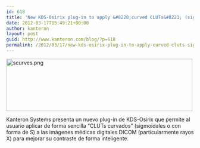 ```yaml
---
id: 618
title: 'New KDS-Osirix plug-in to apply &#8220;curved CLUTs&#8221; (sigmoidal or S-shaped)'
date: 2012-03-17T15:49:21+00:00
author: kanteron
layout: post
guid: http://www.kanteron.com/blog/?p=618
permalink: /2012/03/17/new-kds-osirix-plug-in-to-apply-curved-cluts-sigmoidal-or-s-shaped/
---
```

[<img class="aligncenter" src="https://farm8.staticflickr.com/7043/6843779818_5c4ebd60c4.jpg" alt="scurves.png" width="500" height="140" />](http://www.flickr.com/photos/95033585@N00/6843779818/ "scurves.png by kanteronsystems, on Flickr")

Kanteron Systems presenta un nuevo plug-in de KDS-Osirix que permite al usuario aplicar de forma sencilla &#8220;CLUTs curvados&#8221; (sigmoidales o con forma de S) a las imágenes médicas digitales DICOM (particularmente rayos X) para mejorar su contraste de forma inteligente.